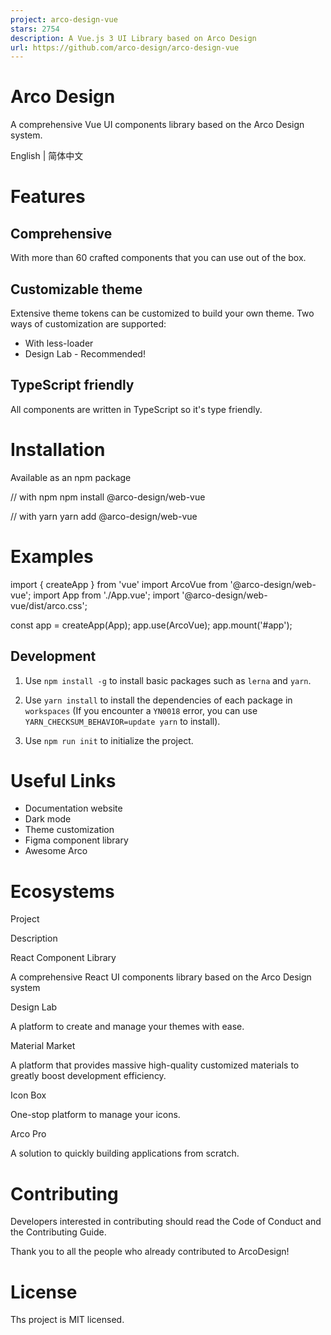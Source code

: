 ```yaml
---
project: arco-design-vue
stars: 2754
description: A Vue.js 3 UI Library based on Arco Design
url: https://github.com/arco-design/arco-design-vue
---
```


Arco Design
===========

A comprehensive Vue UI components library based on the Arco Design system.

English | 简体中文

Features
========

Comprehensive
-------------

With more than 60 crafted components that you can use out of the box.

Customizable theme
------------------

Extensive theme tokens can be customized to build your own theme. Two ways of customization are supported:

-   With less-loader
-   Design Lab - Recommended!

TypeScript friendly
-------------------

All components are written in TypeScript so it's type friendly.

Installation
============

Available as an npm package

// with npm
npm install @arco-design/web-vue

// with yarn
yarn add @arco-design/web-vue

Examples
========

import { createApp } from 'vue'
import ArcoVue from '@arco-design/web-vue';
import App from './App.vue';
import '@arco-design/web-vue/dist/arco.css';

const app \= createApp(App);
app.use(ArcoVue);
app.mount('#app');

Development
-----------

1.  Use `npm install -g` to install basic packages such as `lerna` and `yarn`.
    
2.  Use `yarn install` to install the dependencies of each package in `workspaces` (If you encounter a `YN0018` error, you can use `YARN_CHECKSUM_BEHAVIOR=update yarn` to install).
    
3.  Use `npm run init` to initialize the project.
    

Useful Links
============

-   Documentation website
-   Dark mode
-   Theme customization
-   Figma component library
-   Awesome Arco

Ecosystems
==========

Project

Description

React Component Library

A comprehensive React UI components library based on the Arco Design system

Design Lab

A platform to create and manage your themes with ease.

Material Market

A platform that provides massive high-quality customized materials to greatly boost development efficiency.

Icon Box

One-stop platform to manage your icons.

Arco Pro

A solution to quickly building applications from scratch.

Contributing
============

Developers interested in contributing should read the Code of Conduct and the Contributing Guide.

Thank you to all the people who already contributed to ArcoDesign!

License
=======

Ths project is MIT licensed.
